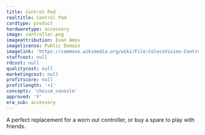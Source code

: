 ```yaml
---
title: Control Pad
realtitle: Control Pad
cardtype: product
hardwaretype: accessory
image: controller.png
imageattribution: Evan Amos
imagelicense: Public Domain
imagelink: 'https://commons.wikimedia.org/wiki/File:ColecoVision-Controller-FR.jpg'
staffcost: null
rdcost: null
qualitycost: null
marketingcost: null
profitscore: null
profitlength: '+1'
concepts: 'choice_console'
approved: 'Y'
era_sub: accessory
---
```


A perfect replacement for a worn out controller, or buy a spare to play with friends.
